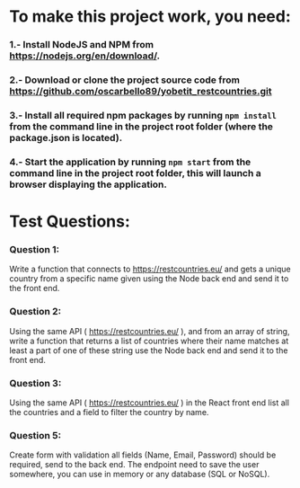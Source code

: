 # To make this project work, you need:

 ### 1.- Install NodeJS and NPM from https://nodejs.org/en/download/.
 ### 2.- Download or clone the project source code from https://github.com/oscarbello89/yobetit_restcountries.git
 ### 3.- Install all required npm packages by running `npm install` from the command line in the project root folder (where the package.json is located).
 ### 4.- Start the application by running `npm start` from the command line in the project root folder, this will launch a browser displaying the application.

# Test Questions:
### Question 1:
Write a function that connects to https://restcountries.eu/ and gets a unique country from a
specific name given using the Node back end and send it to the front end.

### Question 2:
Using the same API ( https://restcountries.eu/ ), and from an array of string, write a function that
returns a list of countries where their name matches at least a part of one of these string use the
Node back end and send it to the front end.

### Question 3:
Using the same API ( https://restcountries.eu/ ) in the React front end list all the countries and a
field to filter the country by name.

### Question 5:
Create form with validation all fields (Name, Email, Password) should be required, send to the
back end. The endpoint need to save the user somewhere, you can use in memory or any
database (SQL or NoSQL).